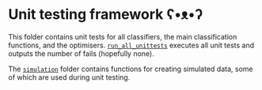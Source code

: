 # Unit testing framework ʕ•ᴥ•ʔ

This folder contains unit tests for all classifiers, the main classification functions, and the optimisers. 
[`run_all_unittests`](run_all_unittests.m) executes all unit tests and outputs the number of fails (hopefully none).


The [`simulation`](../simulation/) folder contains functions for creating simulated data, some of which are used during unit testing.
